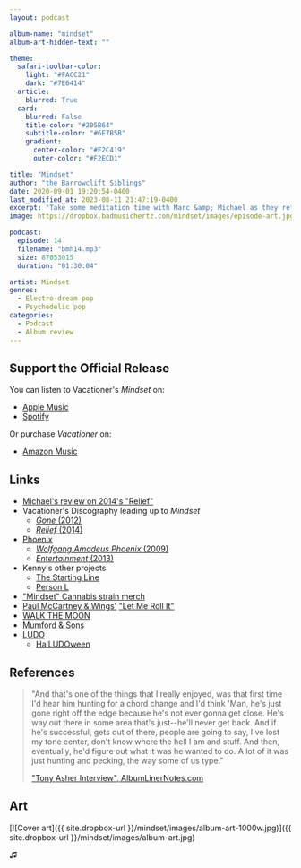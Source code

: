 ```yaml
---
layout: podcast

album-name: "mindset"
album-art-hidden-text: ""

theme:
  safari-toolbar-color:
    light: "#FACC21"
    dark: "#7E6414"
  article:
    blurred: True
  card:
    blurred: False
    title-color: "#205B64"
    subtitle-color: "#6E7B5B"
    gradient:
      center-color: "#F2C419"
      outer-color: "#F2ECD1"

title: "Mindset"
author: "the Barrowclift Siblings"
date: 2020-09-01 19:20:54-0400
last_modified_at: 2023-08-11 21:47:19-0400
excerpt: "Take some meditation time with Marc &amp; Michael as they reflect on Vacationer’s “Mindset”."
image: https://dropbox.badmusichertz.com/mindset/images/episode-art.jpg

podcast:
  episode: 14
  filename: "bmh14.mp3"
  size: 87053015
  duration: "01:30:04"

artist: Mindset
genres:
  - Electro-dream pop
  - Psychedelic pop
categories:
  - Podcast
  - Album review
---
```


## Support the Official Release

You can listen to Vacationer's *Mindset* on:

* [Apple Music](https://music.apple.com/us/album/mindset/1676998029)
* [Spotify](https://open.spotify.com/album/2bdFknRDA1oN9rxEqjGocC)

Or purchase *Vacationer* on:

* [Amazon Music](https://www.amazon.com/music/player/albums/B0BYBYVBJ2?*entries*=0&*Version*=1)

## Links

* [Michael's review on 2014's "Relief"](https://badmusichertz.com/post/relief)
* Vacationer's Discography leading up to *Mindset*
  * [*Gone* (2012)](https://music.apple.com/us/album/gone/1443883368)
  * [*Relief* (2014)](https://music.apple.com/us/album/relief/1443901446)
* [Phoenix](https://music.apple.com/us/artist/phoenix/5500360)
  * [*Wolfgang Amadeus Phoenix* (2009)](https://music.apple.com/us/album/wolfgang-amadeus-phoenix/1450828963)
  * [*Entertainment* (2013)](https://music.apple.com/us/album/bankrupt-deluxe-edition/1451345965)
* Kenny's other projects
  * [The Starting Line](https://music.apple.com/us/artist/the-starting-line/14788139)
  * [Person L](https://music.apple.com/us/artist/person-l/276969135)
* ["Mindset" Cannabis strain merch](https://www.floatedmag.com/single-post/2018/12/25/Cherry-Kola-Farms-X-Vacationer-Mindset-Cannabis-Strain)
* [Paul McCartney & Wings'](https://music.apple.com/us/artist/paul-mccartney-wings/254653827) ["Let Me Roll It"](https://music.apple.com/us/album/let-me-roll-it/1443413822?i=1443413968)
* [WALK THE MOON](https://music.apple.com/us/artist/walk-the-moon/451783136)
* [Mumford & Sons](https://music.apple.com/us/artist/mumford-sons/307699986)
* [LUDO](https://music.apple.com/us/artist/ludo/5165285)
  * [HalLUDOween](https://en.wikipedia.org/wiki/Ludo_(band)#HalLUDOween)

## References

> "And that's one of the things that I really enjoyed, was that first time I'd hear him hunting for a chord change and I'd think 'Man, he's just gone right off the edge because he's not ever gonna get close. He's way out there in some area that's just--he'll never get back. And if he's successful, gets out of there, people are going to say, I've lost my tone center, don't know where the hell I am and stuff. And then, eventually, he'd figure out what it was he wanted to do. A lot of it was just hunting and pecking, the way some of us type."
>
> ["Tony Asher Interview", AlbumLinerNotes.com](http://www.albumlinernotes.com/Tony_Asher_Interview.html)

## Art

[![Cover art]({{ site.dropbox-url }}/mindset/images/album-art-1000w.jpg)]({{ site.dropbox-url }}/mindset/images/album-art.jpg)

♫︎